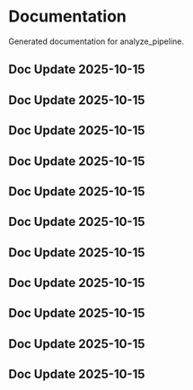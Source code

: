 # Documentation

Generated documentation for analyze_pipeline.

## Doc Update 2025-10-15

## Doc Update 2025-10-15

## Doc Update 2025-10-15

## Doc Update 2025-10-15

## Doc Update 2025-10-15

## Doc Update 2025-10-15

## Doc Update 2025-10-15

## Doc Update 2025-10-15

## Doc Update 2025-10-15

## Doc Update 2025-10-15

## Doc Update 2025-10-15
